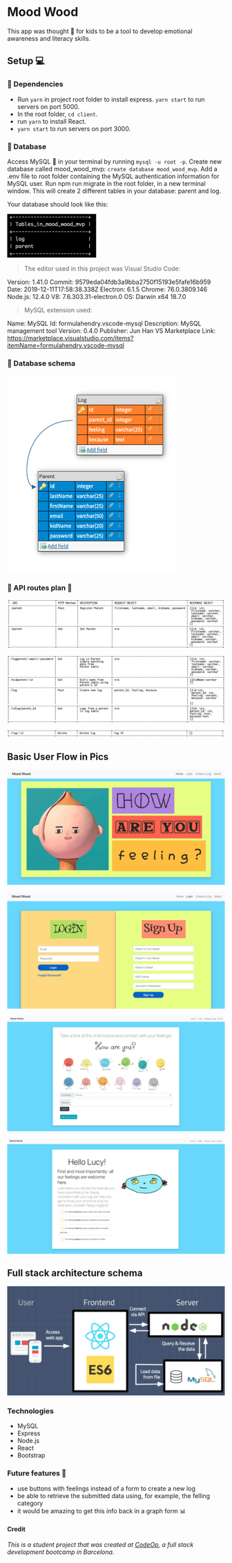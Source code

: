 
# Mood Wood

This app was thought :thought_balloon: for kids to be a tool to develop emotional awareness and literacy skills. 

## Setup :computer:

### :pushpin: Dependencies

* Run `yarn` in project root folder to install express. `yarn start` to run servers on port 5000.
* In the root folder, `cd client`. 
* run `yarn` to install React. 
* `yarn start` to run servers on port 3000.


### :pushpin: Database
Access MySQL :dolphin: in your terminal by running `mysql -u root -p`.
Create new database called mood_wood_mvp: `create database mood_wood_mvp`.
Add a .env file to root folder containing the MySQL authentication information for MySQL user.
Run npm run migrate in the root folder, in a new terminal window. This will create 2 different tables in your database: parent and log.

Your database should look like this:


![Image db MySQL](public/images/mvp_tables.png)

>The editor used in this project was Visual Studio Code:

Version: 1.41.0
Commit: 9579eda04fdb3a9bba2750f15193e5fafe16b959
Date: 2019-12-11T17:58:38.338Z
Electron: 6.1.5
Chrome: 76.0.3809.146
Node.js: 12.4.0
V8: 7.6.303.31-electron.0
OS: Darwin x64 18.7.0

>MySQL extension used:

Name: MySQL
Id: formulahendry.vscode-mysql
Description: MySQL management tool
Version: 0.4.0
Publisher: Jun Han
VS Marketplace Link: https://marketplace.visualstudio.com/items?itemName=formulahendry.vscode-mysql

### :pushpin: Database schema

![Image db schema](public/images/mvp_dbschema.png)

### :pushpin: API routes plan :wrench:

![Image api routes plan](public/images/mvp_api1.png)

![Image api routes plan](public/images/mvp_api2.png)

![Image api routes plan](public/images/mvp_api3.png)

 

## Basic User Flow in Pics

![Image home](public/images/mvp_home.png)

![Image register](public/images/mvp_register.png)

![Image create log](public/images/mvp_createlog.png)

![Image logs history](public/images/mvp_logs.png)


## Full stack architecture schema

![Full stack arch schema](public/images/arch.png)

### Technologies

* MySQL
* Express
* Node.js
* React
* Bootstrap

### Future features :crystal_ball:

* use buttons with feelings instead of a form to create a new log
* be able to retrieve the submitted data using, for example, the felling category
* it would be amazing to get this info back in a graph form :bar_chart:


#### Credit
_This is a student project that was created at [CodeOp](http://CodeOp.tech), a full stack development bootcamp in Barcelona._

